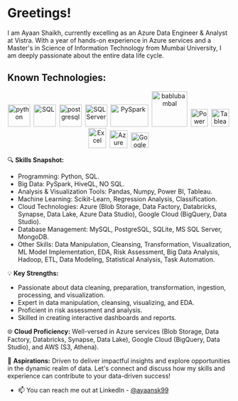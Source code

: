 <h1 align='left'>Greetings!</h1>

I am Ayaan Shaikh, currently excelling as an Azure Data Engineer & Analyst at Vistra. With a year of hands-on experience in Azure services and a Master's in Science of Information Technology from Mumbai University, I am deeply passionate about the entire data life cycle.

<h2 align='left'>Known Technologies:</h2>

<p align='center'>
  <img src="https://raw.githubusercontent.com/bablubambal/All_logo_and_pictures/1ac69ce5fbc389725f16f989fa53c62d6e1b4883/programming%20languages/python.svg" alt="python" height="50" width="50" />&nbsp;
  <img src="https://github.com/ayaansk199/png_for_my_readme/blob/main/icons8-sql-64.png" alt="SQL" height="50" width="50" />&nbsp; 
  <img src="https://github.com/bablubambal/All_logo_and_pictures/blob/main/databases/postgresql.svg" alt="postgresql" height="50" width="50" />&nbsp;
  <img src="https://github.com/ayaansk199/png_for_my_readme/blob/main/icons8-microsoft-sql-server-48.png" alt="SQL Server" height="50" width="50" />&nbsp;
  <img src="https://github.com/ayaansk199/png_for_my_readme/blob/main/images.png" alt="PySpark" height="50" width="85" />&nbsp;
  <img src="https://github.com/bablubambal/All_logo_and_pictures/blob/main/databases/mongodb.svg" alt="bablubambal" height="80" width="80" />&nbsp;  
  <img src="https://github.com/marclelijveld/Power-BI-Icons/blob/main/SVG/Power-BI.svg" alt="Power BI" height="40" width="38" />&nbsp;
  <img src="https://github.com/ayaansk199/png_for_my_readme/blob/main/icons8-tableau-software-48.png" alt="Tableau" height="40" width="40" />&nbsp;
  <img src="https://github.com/ayaansk199/png_for_my_readme/blob/main/icons8-excel-48.png" alt="Excel" height="45" width="40" />&nbsp;
  <img src="https://github.com/ayaansk199/png_for_my_readme/blob/main/azure.png" alt="Azure" height="40" width="40" />&nbsp;
  <img src="https://github.com/ayaansk199/png_for_my_readme/blob/main/google-cloud-icon-2048x1646-7admxejz.png" alt="GoogleCloud" height="35" width="40" />&nbsp;
</p>

🔍 **Skills Snapshot:**
- Programming: Python, SQL.
- Big Data: PySpark, HiveQL, NO SQL.
- Analysis & Visualization Tools: Pandas, Numpy, Power BI, Tableau.
- Machine Learning: Scikit-Learn, Regression Analysis, Classification.
- Cloud Technologies: Azure (Blob Storage, Data Factory, Databricks, Synapse, Data Lake, Azure Data Studio), Google Cloud (BigQuery, Data Studio).
- Database Management: MySQL, PostgreSQL, SQLite, MS SQL Server, MongoDB.
- Other Skills: Data Manipulation, Cleansing, Transformation, Visualization, ML Model Implementation, EDA, Risk Assessment, Big Data Analysis, Hadoop, ETL, Data Modeling, Statistical Analysis, Task Automation.

💡 **Key Strengths:**
- Passionate about data cleaning, preparation, transformation, ingestion, processing, and visualization.
- Expert in data manipulation, cleansing, visualizing, and EDA.
- Proficient in risk assessment and analysis.
- Skilled in creating interactive dashboards and reports.

🌐 **Cloud Proficiency:**
Well-versed in Azure services (Blob Storage, Data Factory, Databricks, Synapse, Data Lake), Google Cloud (BigQuery, Data Studio), and AWS (S3, Athena).

🚀 **Aspirations:**
Driven to deliver impactful insights and explore opportunities in the dynamic realm of data. Let's connect and discuss how my skills and experience can contribute to your data-driven success!

- 📫 You can reach me out at LinkedIn - [@ayaansk99](https://www.linkedin.com/in/ayaan-shaikh-9930308817/)
